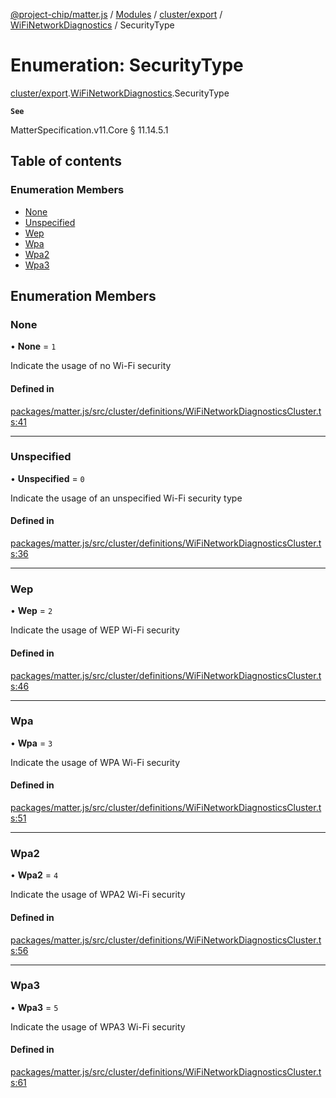 [@project-chip/matter.js](../README.md) / [Modules](../modules.md) / [cluster/export](../modules/cluster_export.md) / [WiFiNetworkDiagnostics](../modules/cluster_export.WiFiNetworkDiagnostics.md) / SecurityType

# Enumeration: SecurityType

[cluster/export](../modules/cluster_export.md).[WiFiNetworkDiagnostics](../modules/cluster_export.WiFiNetworkDiagnostics.md).SecurityType

**`See`**

MatterSpecification.v11.Core § 11.14.5.1

## Table of contents

### Enumeration Members

- [None](cluster_export.WiFiNetworkDiagnostics.SecurityType.md#none)
- [Unspecified](cluster_export.WiFiNetworkDiagnostics.SecurityType.md#unspecified)
- [Wep](cluster_export.WiFiNetworkDiagnostics.SecurityType.md#wep)
- [Wpa](cluster_export.WiFiNetworkDiagnostics.SecurityType.md#wpa)
- [Wpa2](cluster_export.WiFiNetworkDiagnostics.SecurityType.md#wpa2)
- [Wpa3](cluster_export.WiFiNetworkDiagnostics.SecurityType.md#wpa3)

## Enumeration Members

### None

• **None** = ``1``

Indicate the usage of no Wi-Fi security

#### Defined in

[packages/matter.js/src/cluster/definitions/WiFiNetworkDiagnosticsCluster.ts:41](https://github.com/project-chip/matter.js/blob/5f71eedebdb9fa54338bde320c311bb359b7455d/packages/matter.js/src/cluster/definitions/WiFiNetworkDiagnosticsCluster.ts#L41)

___

### Unspecified

• **Unspecified** = ``0``

Indicate the usage of an unspecified Wi-Fi security type

#### Defined in

[packages/matter.js/src/cluster/definitions/WiFiNetworkDiagnosticsCluster.ts:36](https://github.com/project-chip/matter.js/blob/5f71eedebdb9fa54338bde320c311bb359b7455d/packages/matter.js/src/cluster/definitions/WiFiNetworkDiagnosticsCluster.ts#L36)

___

### Wep

• **Wep** = ``2``

Indicate the usage of WEP Wi-Fi security

#### Defined in

[packages/matter.js/src/cluster/definitions/WiFiNetworkDiagnosticsCluster.ts:46](https://github.com/project-chip/matter.js/blob/5f71eedebdb9fa54338bde320c311bb359b7455d/packages/matter.js/src/cluster/definitions/WiFiNetworkDiagnosticsCluster.ts#L46)

___

### Wpa

• **Wpa** = ``3``

Indicate the usage of WPA Wi-Fi security

#### Defined in

[packages/matter.js/src/cluster/definitions/WiFiNetworkDiagnosticsCluster.ts:51](https://github.com/project-chip/matter.js/blob/5f71eedebdb9fa54338bde320c311bb359b7455d/packages/matter.js/src/cluster/definitions/WiFiNetworkDiagnosticsCluster.ts#L51)

___

### Wpa2

• **Wpa2** = ``4``

Indicate the usage of WPA2 Wi-Fi security

#### Defined in

[packages/matter.js/src/cluster/definitions/WiFiNetworkDiagnosticsCluster.ts:56](https://github.com/project-chip/matter.js/blob/5f71eedebdb9fa54338bde320c311bb359b7455d/packages/matter.js/src/cluster/definitions/WiFiNetworkDiagnosticsCluster.ts#L56)

___

### Wpa3

• **Wpa3** = ``5``

Indicate the usage of WPA3 Wi-Fi security

#### Defined in

[packages/matter.js/src/cluster/definitions/WiFiNetworkDiagnosticsCluster.ts:61](https://github.com/project-chip/matter.js/blob/5f71eedebdb9fa54338bde320c311bb359b7455d/packages/matter.js/src/cluster/definitions/WiFiNetworkDiagnosticsCluster.ts#L61)
